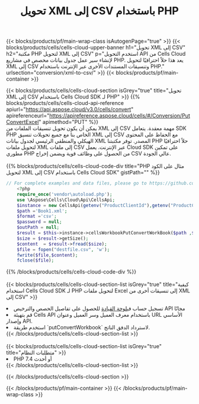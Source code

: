 ﻿---
title:  تحويل XML إلى CSV باستخدام PHP
description: استخدام Aspose.Cells Cloud SDK لـ PHP لتحويل ملف بتنسيق XML إلى ملف بتنسيق CSV.
---
{{< blocks/products/pf/main-wrap-class isAutogenPage="true" >}}
{{< blocks/products/cells/cells-cloud-upper-banner h1="تحويل XML إلى CSV" h2="مكتبة PHP لتحويل XML إلى CSV" p="استخدم التحويل API من Cells Cloud لإنشاء سير عمل جدول بيانات مخصص في مشاريع PHP. يعد هذا حلاً احترافيًا لتحويل XML إلى CSV وتنسيقات المستندات الأخرى عبر الإنترنت باستخدام PHP." urlsection="conversion/xml-to-csv/" >}}
{{< blocks/products/pf/main-container >}}

{{< blocks/products/cells/cells-cloud-section isGrey="true" title="تحويل XML إلى CSV باستخدام Cells Cloud SDK لـ PHP" >}}
{{% blocks/products/cells/cells-cloud-api-reference apiurl="https://api.aspose.cloud/v3.0/cells/convert" apireferenceurl="https://apireference.aspose.cloud/cells/#/Conversion/PutConvertExcel" apimethod="PUT" %}}
<br/>
يمكن أن يكون تحويل تنسيقات الملفات من XML إلى CSV مهمة معقدة. يتعامل SDK PHP الخاص بنا مع جميع تحويلات تنسيق XML إلى CSV مع الحفاظ على المحتوى الهيكلي والمنطقي الرئيسي لجدول بيانات XML المصدر. توفر مكتبتنا PHP حلاً احترافيًا لتحويل ملفات XML إلى ملفات CSV عبر الإنترنت. يعمل Cloud SDK على تمكين مطوري PHP من الحصول على وظائف قوية ويضمن إخراج CSV عالي الجودة.
<br/>
<br/>
{{% blocks/products/cells/cells-cloud-code-div title="PHP مثال على الكود لتحويل XML إلى CSV باستخدام Cells Cloud SDK" gistPath="" %}}
 
```php
// For complete examples and data files, please go to https://github.com/aspose-cells-cloud/aspose-cells-cloud-php/
    <?php
    require_once('vendor\autoload.php');
    use \Aspose\Cells\Cloud\Api\CellsApi;
    $instance = new CellsApi(getenv("ProductClientId"),getenv("ProductClientSecret"));
    $path ='Book1.xml';    
    $format ='csv';
    $password = null;
    $outPath = null;      
    $result = $this->instance->cellsWorkbookPutConvertWorkBook($path ,$format, $password,  $outPath);
    $size = $result->getSize();
    $content  = $result->fread($size);
    $file = fopen("destfile.csv", 'w');
    fwrite($file,$content);
    fclose($file);
```
 
{{% /blocks/products/cells/cells-cloud-code-div %}}
<br/>
<br/>
{{< blocks/products/cells/cells-cloud-section-list isGrey="true" title="كيفية استخدام Cells Cloud SDK لـ PHP لتحويل ملفات Excel إلى تنسيقات أخرى من XML إلى CSV" >}}
<li> تسجيل حساب في<a href="https://dashboard.aspose.cloud/">لوحة القيادة</a> للحصول على تفاصيل الحصص والترخيص API مجانًا</li>
<li>قم بتهيئة Cells API باستخدام معرف العميل وسر العميل وعنوان URL الأساسي وإصدار API.</li>
<li>استخدم طريقة `putConvertWorkbook` لاسترداد الدفق الناتج.</li>
{{< /blocks/products/cells/cells-cloud-section-list >}}
<br/>
<br/>
{{< blocks/products/cells/cells-cloud-section-list isGrey="true" title="متطلبات النظام" >}}
<li>PHP 7.4 أو أحدث</li>
{{< /blocks/products/cells/cells-cloud-section-list >}}

{{< /blocks/products/cells/cells-cloud-section >}}

{{< /blocks/products/pf/main-container >}}
{{< /blocks/products/pf/main-wrap-class >}}
